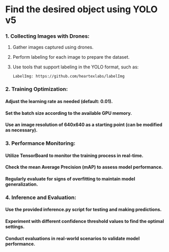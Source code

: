 # Find the desired object using YOLO v5

### 1. Collecting Images with Drones:
1) Gather images captured using drones.
2) Perform labeling for each image to prepare the dataset.
3) Use tools that support labeling in the YOLO format, such as:

       LabelImg: https://github.com/heartexlabs/labelImg

### 2. Training Optimization:
#### Adjust the learning rate as needed (default: 0.01).
#### Set the batch size according to the available GPU memory.
#### Use an image resolution of 640x640 as a starting point (can be modified as necessary).

### 3. Performance Monitoring:
#### Utilize TensorBoard to monitor the training process in real-time.
#### Check the mean Average Precision (mAP) to assess model performance.
#### Regularly evaluate for signs of overfitting to maintain model generalization.

### 4. Inference and Evaluation:
#### Use the provided inference.py script for testing and making predictions.
#### Experiment with different confidence threshold values to find the optimal settings.
#### Conduct evaluations in real-world scenarios to validate model performance.



